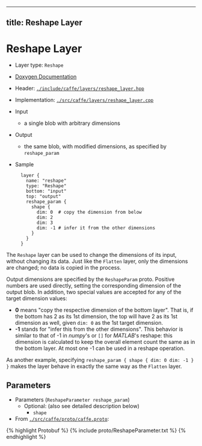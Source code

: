 
---
title: Reshape Layer
---

# Reshape Layer
* Layer type: `Reshape`
* [Doxygen Documentation](http://caffe.berkeleyvision.org/doxygen/classcaffe_1_1ReshapeLayer.html)
* Header: [`./include/caffe/layers/reshape_layer.hpp`](https://github.com/BVLC/caffe/blob/master/include/caffe/layers/reshape_layer.hpp)
* Implementation: [`./src/caffe/layers/reshape_layer.cpp`](https://github.com/BVLC/caffe/blob/master/src/caffe/layers/reshape_layer.cpp)

* Input
    - a single blob with arbitrary dimensions
* Output
    - the same blob, with modified dimensions, as specified by `reshape_param`

* Sample

        layer {
          name: "reshape"
          type: "Reshape"
          bottom: "input"
          top: "output"
          reshape_param {
            shape {
              dim: 0  # copy the dimension from below
              dim: 2
              dim: 3
              dim: -1 # infer it from the other dimensions
            }
          }
        }

The `Reshape` layer can be used to change the dimensions of its input, without changing its data. Just like the `Flatten` layer, only the dimensions are changed; no data is copied in the process.

Output dimensions are specified by the `ReshapeParam` proto. Positive numbers are used directly, setting the corresponding dimension of the output blob. In addition, two special values are accepted for any of the target dimension values:

* **0** means "copy the respective dimension of the bottom layer". That is, if the bottom has 2 as its 1st dimension, the top will have 2 as its 1st dimension as well, given `dim: 0` as the 1st target dimension.
* **-1** stands for "infer this from the other dimensions". This behavior is similar to that of -1 in *numpy*'s or `[]` for *MATLAB*'s reshape: this dimension is calculated to keep the overall element count the same as in the bottom layer. At most one -1 can be used in a reshape operation.

As another example, specifying `reshape_param { shape { dim: 0 dim: -1 } }` makes the layer behave in exactly the same way as the `Flatten` layer.
 
## Parameters

* Parameters (`ReshapeParameter reshape_param`)
    - Optional: (also see detailed description below)
        - `shape`
* From [`./src/caffe/proto/caffe.proto`](https://github.com/BVLC/caffe/blob/master/src/caffe/proto/caffe.proto):

{% highlight Protobuf %}
{% include proto/ReshapeParameter.txt %}
{% endhighlight %}